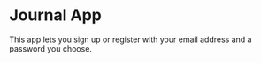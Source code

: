 # Journal App

This app lets you sign up or register with your email address and a password you choose.
